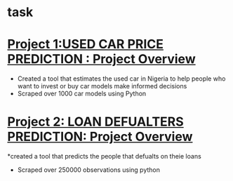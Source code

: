 # task

# [Project 1:USED CAR PRICE PREDICTION : Project Overview](https://github.com/gabrieliyeh/task/blob/main/Car_Prediction_Analysis.ipynb)
* Created a tool that estimates the used car in Nigeria to help people who want to invest or buy car models make informed decisions
* Scraped over 1000 car models using Python

# [Project 2: LOAN DEFUALTERS PREDICTION: Project Overview](https://github.com/gabrieliyeh/task/blob/904935615efd33e52f3e952106d7ea46fa7ee2a7/LOAN_DEFAULTERS_ANALYSIS.ipynb)
*created a tool that predicts the people that defualts on theie loans
* Scraped over 250000 observations using python
